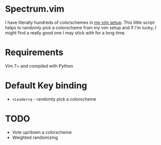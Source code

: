 Spectrum.vim
============
I have literally hundreds of colorschemes in [my vim setup](https://github.com/kevinjqiu/vimmy). This little script helps to randomly pick a colorscheme from my vim setup and if I'm lucky, I might find a really good one I may stick with for a long time.

Requirements
============
Vim 7+ and compiled with Python

Default Key binding
===================
* `<Leader>q` - randomly pick a colorscheme

TODO
====
* Vote up/down a colorscheme
* Weighted randomizing
